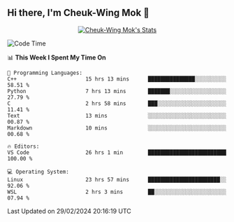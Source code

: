 ## Hi there, I'm Cheuk-Wing Mok 👋

<!--
**mozro0327/mozro0327** is a ✨ _special_ ✨ repository because its `README.md` (this file) appears on your GitHub profile.

Here are some ideas to get you started:

- 🔭 I’m currently working on ...
- 🌱 I’m currently learning ...
- 👯 I’m looking to collaborate on ...
- 🤔 I’m looking for help with ...
- 💬 Ask me about ...
- 📫 How to reach me: ...
- 😄 Pronouns: ...
- ⚡ Fun fact: ...
-->

<p align="center">
  <a href="https://github.com/mozro0327" class="rich-diff-level-one">
    <img src="https://github-readme-stats.vercel.app/api?username=mozro0327&title_color=333&text_color=777" alt="Cheuk-Wing Mok's Stats" >
    <!-- &hide=issues
    <img src="https://github-readme-stats.vercel.app/api?username=mozro0327&hide=issues&title_color=333&text_color=777" alt="Cheuk-Wing Mok's Stats" >
    -->
  </a>
</p>

<!--START_SECTION:waka-->
![Code Time](http://img.shields.io/badge/Code%20Time-2%2C351%20hrs%2018%20mins-blue)

📊 **This Week I Spent My Time On** 

```text
💬 Programming Languages: 
C++                      15 hrs 13 mins      ███████████████░░░░░░░░░░   58.51 % 
Python                   7 hrs 13 mins       ███████░░░░░░░░░░░░░░░░░░   27.79 % 
C                        2 hrs 58 mins       ███░░░░░░░░░░░░░░░░░░░░░░   11.41 % 
Text                     13 mins             ░░░░░░░░░░░░░░░░░░░░░░░░░   00.87 % 
Markdown                 10 mins             ░░░░░░░░░░░░░░░░░░░░░░░░░   00.68 % 

🔥 Editors: 
VS Code                  26 hrs 1 min        █████████████████████████   100.00 % 

💻 Operating System: 
Linux                    23 hrs 57 mins      ███████████████████████░░   92.06 % 
WSL                      2 hrs 3 mins        ██░░░░░░░░░░░░░░░░░░░░░░░   07.94 % 
```


 Last Updated on 29/02/2024 20:16:19 UTC
<!--END_SECTION:waka-->
